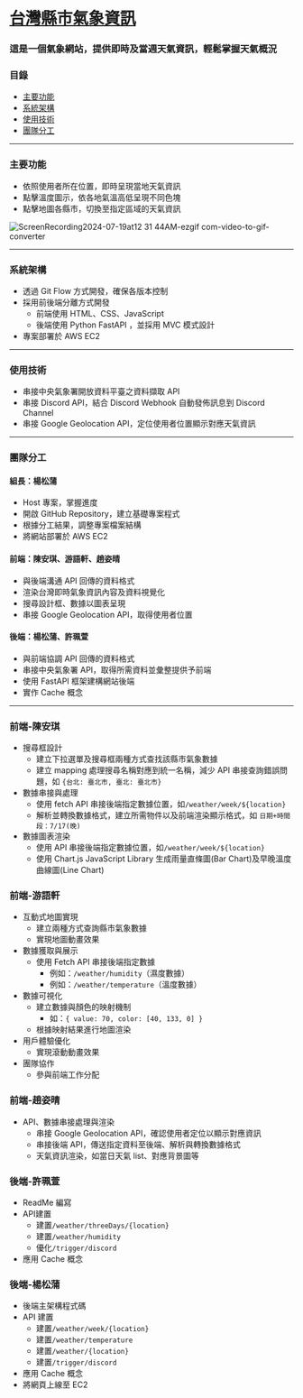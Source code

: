 # [台灣縣市氣象資訊](http://13.213.240.133:8001/)

### 這是一個氣象網站，提供即時及當週天氣資訊，輕鬆掌握天氣概況

### 目錄

- [主要功能](#主要功能)
- [系統架構](#系統架構)
- [使用技術](#使用技術)
- [團隊分工](#團隊分工)

---

### 主要功能

- 依照使用者所在位置，即時呈現當地天氣資訊
- 點擊溫度圖示，依各地氣溫高低呈現不同色塊
- 點擊地圖各縣市，切換至指定區域的天氣資訊

![ScreenRecording2024-07-19at12 31 44AM-ezgif com-video-to-gif-converter](https://github.com/user-attachments/assets/c9ec496d-011e-4ac1-a4a4-747d7c24b89a)

---

### 系統架構

- 透過 Git Flow 方式開發，確保各版本控制
- 採用前後端分離方式開發
  - 前端使用 HTML、CSS、JavaScript
  - 後端使用 Python FastAPI ，並採用 MVC 模式設計
- 專案部署於 AWS EC2

---

### 使用技術

- 串接中央氣象署開放資料平臺之資料擷取 API
- 串接 Discord API，結合 Discord Webhook 自動發佈訊息到 Discord Channel
- 串接 Google Geolocation API，定位使用者位置顯示對應天氣資訊

---

### 團隊分工

#### 組長：楊松蒲

- Host 專案，掌握進度
- 開啟 GitHub Repository，建立基礎專案程式
- 根據分工結果，調整專案檔案結構
- 將網站部署於 AWS EC2

#### 前端：陳安琪、游語軒、趙姿晴

- 與後端溝通 API 回傳的資料格式
- 渲染台灣即時氣象資訊內容及資料視覺化
- 搜尋設計框、數據以圖表呈現
- 串接 Google Geolocation API，取得使用者位置
#### 後端：楊松蒲、許珮萱

- 與前端協調 API 回傳的資料格式
- 串接中央氣象署 API，取得所需資料並彙整提供予前端
- 使用 FastAPI 框架建構網站後端
- 實作 Cache 概念

---

### 前端-陳安琪

- 搜尋框設計
  - 建立下拉選單及搜尋框兩種方式查找該縣市氣象數據
  - 建立 mapping 處理搜尋名稱對應到統一名稱，減少 API 串接查詢錯誤問題，如 `{台北: 臺北市, 臺北: 臺北市}`
- 數據串接與處理
  - 使用 fetch API 串接後端指定數據位置，如`/weather/week/${location}`
  - 解析並轉換數據格式，建立所需物件以及前端渲染顯示格式，如 `日期+時間段：7/17(晚)`
- 數據圖表渲染
  - 使用 API 串接後端指定數據位置，如`/weather/week/${location}`
  - 使用 Chart.js JavaScript Library 生成雨量直條圖(Bar Chart)及早晚溫度曲線圖(Line Chart)

### 前端-游語軒

- 互動式地圖實現
  - 建立兩種方式查詢縣市氣象數據
  - 實現地圖動畫效果
- 數據獲取與展示
  - 使用 Fetch API 串接後端指定數據
    - 例如：`/weather/humidity`（濕度數據）
    - 例如：`/weather/temperature`（溫度數據）
- 數據可視化
  - 建立數據與顏色的映射機制
    - 如：`{ value: 70, color: [40, 133, 0] }`
  - 根據映射結果進行地圖渲染
- 用戶體驗優化
  - 實現滾動動畫效果
- 團隊協作
  - 參與前端工作分配

### 前端-趙姿晴

- API、數據串接處理與渲染
  - 串接 Google Geolocation API，確認使用者定位以顯示對應資訊
  - 串接後端 API，傳送指定資料至後端、解析與轉換數據格式
  - 天氣資訊渲染，如當日天氣 list、對應背景圖等

### 後端-許珮萱

- ReadMe 編寫
- API建置
    - 建置`/weather/threeDays/{location}`
    - 建置`/weather/humidity`
    - 優化`/trigger/discord`
- 應用 Cache 概念

### 後端-楊松蒲

- 後端主架構程式碼
- API 建置
  - 建置`/weather/week/{location}`
  - 建置`/weather/temperature`
  - 建置`/weather/{location}`
  - 建置`/trigger/discord`
- 應用 Cache 概念
- 將網頁上線至 EC2
